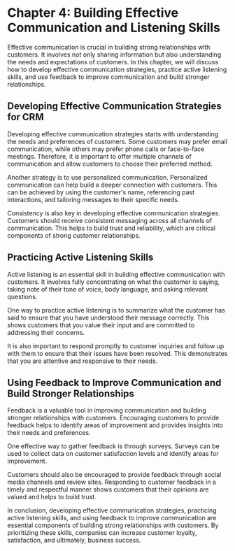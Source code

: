 Chapter 4: Building Effective Communication and Listening Skills
================================================================

Effective communication is crucial in building strong relationships with customers. It involves not only sharing information but also understanding the needs and expectations of customers. In this chapter, we will discuss how to develop effective communication strategies, practice active listening skills, and use feedback to improve communication and build stronger relationships.

Developing Effective Communication Strategies for CRM
-----------------------------------------------------

Developing effective communication strategies starts with understanding the needs and preferences of customers. Some customers may prefer email communication, while others may prefer phone calls or face-to-face meetings. Therefore, it is important to offer multiple channels of communication and allow customers to choose their preferred method.

Another strategy is to use personalized communication. Personalized communication can help build a deeper connection with customers. This can be achieved by using the customer's name, referencing past interactions, and tailoring messages to their specific needs.

Consistency is also key in developing effective communication strategies. Customers should receive consistent messaging across all channels of communication. This helps to build trust and reliability, which are critical components of strong customer relationships.

Practicing Active Listening Skills
----------------------------------

Active listening is an essential skill in building effective communication with customers. It involves fully concentrating on what the customer is saying, taking note of their tone of voice, body language, and asking relevant questions.

One way to practice active listening is to summarize what the customer has said to ensure that you have understood their message correctly. This shows customers that you value their input and are committed to addressing their concerns.

It is also important to respond promptly to customer inquiries and follow up with them to ensure that their issues have been resolved. This demonstrates that you are attentive and responsive to their needs.

Using Feedback to Improve Communication and Build Stronger Relationships
------------------------------------------------------------------------

Feedback is a valuable tool in improving communication and building stronger relationships with customers. Encouraging customers to provide feedback helps to identify areas of improvement and provides insights into their needs and preferences.

One effective way to gather feedback is through surveys. Surveys can be used to collect data on customer satisfaction levels and identify areas for improvement.

Customers should also be encouraged to provide feedback through social media channels and review sites. Responding to customer feedback in a timely and respectful manner shows customers that their opinions are valued and helps to build trust.

In conclusion, developing effective communication strategies, practicing active listening skills, and using feedback to improve communication are essential components of building strong relationships with customers. By prioritizing these skills, companies can increase customer loyalty, satisfaction, and ultimately, business success.

